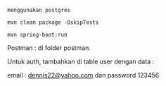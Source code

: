 ```
menggunakan postgres
```

```
mvn clean package -DskipTests
```

```
mvn spring-boot:run 
```

Postman : di folder postman. <br/> 

Untuk auth, tambahkan di table user dengan data : <br/>

email : dennis22@yahoo.com dan password 123456 